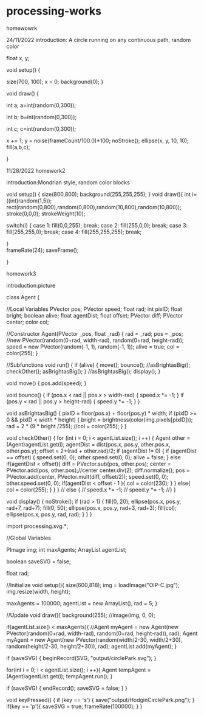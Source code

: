 # processing-works
homewowrk

24/11/2022
introduction:
A circle running on any continuous path, random color

float x, y;


void setup() {

size(700, 100);
x = 0;
background(0);
}


void draw() {
  
int a;
a=int(random(0,300));

int b;
b=int(random(0,300));

int c;
c=int(random(0,300));



x += 1;
y = noise(frameCount/100.0)*100;
noStroke();
ellipse(x, y, 10, 10);
fill(a,b,c);

}


11/28/2022
homework2

introduction:Mondrian style, random color blocks

void setup()
{
  size(800,800);
  background(255,255,255);
}
void draw(){
  int i=((int)random(1,5));
  rect(random(0,800),random(0,800),random(10,800),random(10,800));
  stroke(0,0,0);
  strokeWeight(10);
  
  switch(i)
 {
    case 1: fill(0,0,255);
    break;
    case 2: fill(255,0,0);
    break;
    case 3: fill(255,255,0);
    break;
    case 4: fill(255,255,255);
    break;
   
  }   
  frameRate(24);
  saveFrame();

}

homework3

introduction:picture

class Agent {

  //Local Variables
  PVector pos;
  PVector speed;
  float rad;
  int pixID;
  float bright;
  boolean alive;
  float agentDist;
  float offset;
  PVector diff;
  PVector center;
  color col;

  //Constructor
  Agent(PVector _pos, float _rad) {
    rad = _rad;
    pos = _pos; //new PVector(random(0+rad, width-rad), random(0+rad, height-rad));
    speed = new PVector(random(-1, 1), random(-1, 1));
    alive = true;
    col = color(255);
  }

  //Subfunctions
  void run() {
    if (alive) {
      move();
      bounce();
      //asBrightasBig();
      checkOther();
      asBrightasBig();
    }
    //asBrightasBig();
    display();
  }

  void move() {
    pos.add(speed);
  }

  void bounce() {
    if (pos.x < rad || pos.x > width-rad) {
      speed.x *= -1;
    }
    if (pos.y < rad || pos.y > height-rad) {
      speed.y *= -1;
    }
  }

  void asBrightasBig() {
    pixID = floor(pos.x) + floor(pos.y) * width;
    if (pixID >= 0 && pixID < width * height) {
      bright = brightness(color(img.pixels[pixID]));
      rad = 2 * (9 * bright /255);
      //col = color(255);
    }
  }

  void checkOther() {
    for (int i = 0; i < agentList.size(); i ++) {
      Agent other = (Agent)agentList.get(i);
      agentDist = dist(pos.x, pos.y, other.pos.x, other.pos.y);
      offset = 2+(rad + other.rad)/2;
      if (agentDist != 0) {
        if (agentDist == offset) {
          speed.set(0, 0);
          other.speed.set(0, 0);
          alive = false;
        }
        else if(agentDist < offset){
          diff = PVector.sub(pos, other.pos);
          center = PVector.add(pos, other.pos);//center
          center.div(2);
          diff.normalize();
          pos = PVector.add(center, PVector.mult(diff, offset/2));
          speed.set(0, 0);
          other.speed.set(0, 0);
          if(agentDist < offset - 1 ){
          col = color(230);
          }
        }
        else{
          col = color(255);
        }
      }
    }
    //  else {
    //  speed.x *= -1;
    //  speed.y *= -1;
    //}
  }


  void display() {
    noStroke();
    if (rad > 1) {
      fill(0, 20);
      ellipse(pos.x, pos.y, rad+7, rad+7);
      fill(0, 50);
      ellipse(pos.x, pos.y, rad+3, rad+3);
      fill(col);
      ellipse(pos.x, pos.y, rad, rad);
    }
  }
}



import processing.svg.*;

//Global Variables

PImage img;
int maxAgents;
ArrayList agentList;

boolean saveSVG = false;

float rad;

//Initialize
void setup(){
  size(600,818);
  img = loadImage("OIP-C.jpg");
  img.resize(width, height);
  
  maxAgents = 100000;
  agentList = new ArrayList();
  rad = 5;
}

//Update
void draw(){
  background(255);
  //image(img, 0, 0);
  
  if(agentList.size() < maxAgents){
    //Agent myAgent = new Agent(new PVector(random(0+rad, width-rad), random(0+rad, height-rad)), rad);
    Agent myAgent = new Agent(new PVector(random(width/2-30, width/2+30), random(height/2-30, height/2+30)), rad);
    agentList.add(myAgent);
  }
  
  if (saveSVG) {
    beginRecord(SVG, "output/circlePark.svg");
  }
  
  for(int i = 0; i < agentList.size(); i ++){
    Agent tempAgent = (Agent)agentList.get(i);
    tempAgent.run();
  }
  
  if (saveSVG) {
    endRecord();
    saveSVG = false;
  }
}

void keyPressed() {
  if (key == 's') {
    save("output/HodginCirclePark.png");
  }
  if(key == 'p'){
    saveSVG = true;
    frameRate(100000);
  }
}



